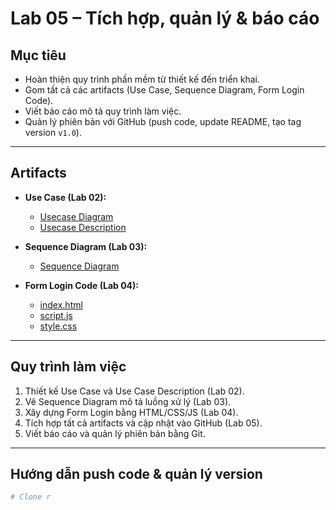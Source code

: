# Lab 05 – Tích hợp, quản lý & báo cáo  

##  Mục tiêu  
- Hoàn thiện quy trình phần mềm từ thiết kế đến triển khai.  
- Gom tất cả các artifacts (Use Case, Sequence Diagram, Form Login Code).  
- Viết báo cáo mô tả quy trình làm việc.  
- Quản lý phiên bản với GitHub (push code, update README, tạo tag version `v1.0`).  

---

##  Artifacts  

- **Use Case (Lab 02):**  
  - [Usecase Diagram](../lab2/usecase%20lab2.png)  
  - [Usecase Description](../lab2/usecase%20description.txt)  

- **Sequence Diagram (Lab 03):**  
  - [Sequence Diagram](../lab3/sequence.png)  

- **Form Login Code (Lab 04):**  
  - [index.html](../lab4/index.html)  
  - [script.js](../lab4/script.js)  
  - [style.css](../lab4/style.css)  

---

##  Quy trình làm việc  

1. Thiết kế Use Case và Use Case Description (Lab 02).  
2. Vẽ Sequence Diagram mô tả luồng xử lý (Lab 03).  
3. Xây dựng Form Login bằng HTML/CSS/JS (Lab 04).  
4. Tích hợp tất cả artifacts và cập nhật vào GitHub (Lab 05).  
5. Viết báo cáo và quản lý phiên bản bằng Git.  

---

##  Hướng dẫn push code & quản lý version  

```bash
# Clone r
